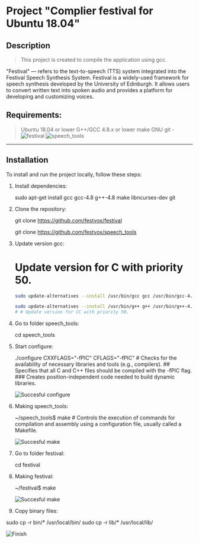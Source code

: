 # Project "Complier festival for Ubuntu 18.04"


## Description
> This project is created to compile the application using gcc.

"Festival" — refers to the text-to-speech (TTS) system integrated into the Festival Speech Synthesis System. Festival is a widely-used framework for speech synthesis developed by the University of Edinburgh. It allows users to convert written text into spoken audio and provides a platform for developing and customizing voices.


Requirements:
-------------------------

> Ubuntu 18.04 or lower
> G++/GCC 4.8.x or lower
> make GNU
> git - ![festival](https://github.com/festvox/festival) 
        ![speech_tools](https://github.com/festvox/speech_tools)

-------------------------


## Installation 

To install and run the project locally, follow these steps:

1. Install dependencies:

   sudo apt-get install gcc gcc-4.8 g++-4.8 make libncurses-dev git

2. Clone the repository:
   
   git clone https://github.com/festvox/festival
   
   git clone https://github.com/festvox/speech_tools
   
4. Update version gcc:
   
   # Update version for C with priority 50.
   ```bash
   sudo update-alternatives --install /usr/bin/gcc gcc /usr/bin/gcc-4.8 50
   
   sudo update-alternatives --install /usr/bin/g++ g++ /usr/bin/g++-4.8 50
   # # Update version for CC with priority 50.

5. Go to folder speech_tools:

   cd speech_tools

6. Start configure:

   ./configure CXXFLAGS="-fPIC" CFLAGS="-fPIC"      # Checks for the availability of necessary libraries and tools (e.g., compilers).       ## Specifies that all C and C++ files should be compiled with the -fPIC flag.        ### Creates position-independent code needed to build dynamic libraries.

   ![Succesful configure](https://github.com/ivan19911502/pet_project/blob/festival/png/making%20speech%20tools.png)

7. Making speech_tools:

   ~/speech_tools$ make    # Controls the execution of commands for compilation and assembly using a configuration file, usually called a Makefile.

   ![Succesful make](https://github.com/ivan19911502/pet_project/blob/festival/png/making%20speech%20tools.png)

8. Go to folder festival:

   cd festival

9. Making festival:

   ~/festival$ make

   ![Succesful make](https://github.com/ivan19911502/pet_project/blob/festival/png/making%20festival.png)

10. Copy binary files:

   sudo cp -r bin/* /usr/local/bin/
   sudo cp -r lib/* /usr/local/lib/

   ![Finish](https://github.com/ivan19911502/pet_project/blob/festival/png/finish.png)


